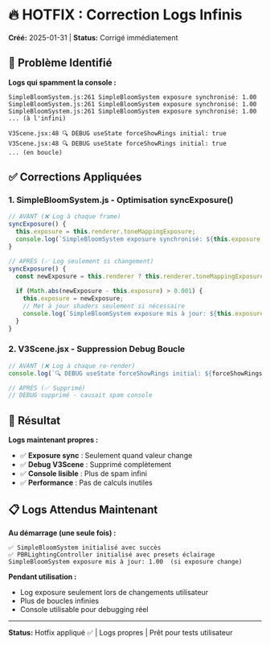 # 🔥 HOTFIX : Correction Logs Infinis
**Créé:** 2025-01-31 | **Status:** Corrigé immédiatement

## 🚨 Problème Identifié

**Logs qui spamment la console :**
```
SimpleBloomSystem.js:261 SimpleBloomSystem exposure synchronisé: 1.00
SimpleBloomSystem.js:261 SimpleBloomSystem exposure synchronisé: 1.00
SimpleBloomSystem.js:261 SimpleBloomSystem exposure synchronisé: 1.00
... (à l'infini)

V3Scene.jsx:48 🔍 DEBUG useState forceShowRings initial: true
V3Scene.jsx:48 🔍 DEBUG useState forceShowRings initial: true
... (en boucle)
```

## ✅ Corrections Appliquées

### 1. **SimpleBloomSystem.js - Optimisation syncExposure()**
```javascript
// AVANT (❌ Log à chaque frame)
syncExposure() {
  this.exposure = this.renderer.toneMappingExposure;
  console.log(`SimpleBloomSystem exposure synchronisé: ${this.exposure.toFixed(2)}`);
}

// APRÈS (✅ Log seulement si changement)
syncExposure() {
  const newExposure = this.renderer ? this.renderer.toneMappingExposure : 1.0;
  
  if (Math.abs(newExposure - this.exposure) > 0.001) {
    this.exposure = newExposure;
    // Met à jour shaders seulement si nécessaire
    console.log(`SimpleBloomSystem exposure mis à jour: ${this.exposure.toFixed(2)}`);
  }
}
```

### 2. **V3Scene.jsx - Suppression Debug Boucle**
```javascript
// AVANT (❌ Log à chaque re-render)
console.log(`🔍 DEBUG useState forceShowRings initial: ${forceShowRings}`);

// APRÈS (✅ Supprimé)
// DEBUG supprimé - causait spam console
```

## 🎯 Résultat

**Logs maintenant propres :**
- ✅ **Exposure sync** : Seulement quand valeur change
- ✅ **Debug V3Scene** : Supprimé complètement
- ✅ **Console lisible** : Plus de spam infini
- ✅ **Performance** : Pas de calculs inutiles

## 📋 Logs Attendus Maintenant

**Au démarrage (une seule fois) :**
```
✅ SimpleBloomSystem initialisé avec succès
✅ PBRLightingController initialisé avec presets éclairage
SimpleBloomSystem exposure mis à jour: 1.00  (si exposure change)
```

**Pendant utilisation :**
- Log exposure seulement lors de changements utilisateur
- Plus de boucles infinies
- Console utilisable pour debugging réel

---

**Status:** Hotfix appliqué ✅ | Logs propres | Prêt pour tests utilisateur